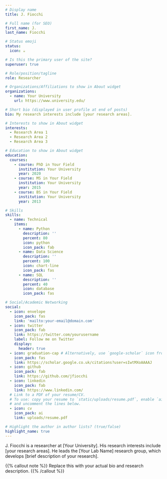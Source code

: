 ```yaml
---
# Display name
title: J. Fiocchi

# Full name (for SEO)
first_name: J.
last_name: Fiocchi

# Status emoji
status:
  icon: ☕️

# Is this the primary user of the site?
superuser: true

# Role/position/tagline
role: Researcher

# Organizations/Affiliations to show in About widget
organizations:
  - name: Your University
    url: https://www.university.edu/

# Short bio (displayed in user profile at end of posts)
bio: My research interests include [your research areas].

# Interests to show in About widget
interests:
  - Research Area 1
  - Research Area 2
  - Research Area 3

# Education to show in About widget
education:
  courses:
    - course: PhD in Your Field
      institution: Your University
      year: 2020
    - course: MS in Your Field
      institution: Your University
      year: 2015
    - course: BS in Your Field
      institution: Your University
      year: 2013

# Skills
skills:
  - name: Technical
    items:
      - name: Python
        description: ''
        percent: 80
        icon: python
        icon_pack: fab
      - name: Data Science
        description: ''
        percent: 100
        icon: chart-line
        icon_pack: fas
      - name: SQL
        description: ''
        percent: 40
        icon: database
        icon_pack: fas

# Social/Academic Networking
social:
  - icon: envelope
    icon_pack: fas
    link: 'mailto:your-email@domain.com'
  - icon: twitter
    icon_pack: fab
    link: https://twitter.com/yourusername
    label: Follow me on Twitter
    display:
      header: true
  - icon: graduation-cap # Alternatively, use `google-scholar` icon from `ai` icon pack
    icon_pack: fas
    link: https://scholar.google.co.uk/citations?user=sIwtMXoAAAAJ
  - icon: github
    icon_pack: fab
    link: https://github.com/jfiocchi
  - icon: linkedin
    icon_pack: fab
    link: https://www.linkedin.com/
  # Link to a PDF of your resume/CV.
  # To use: copy your resume to `static/uploads/resume.pdf`, enable `ai` icons in `params.yaml`,
  # and uncomment the lines below.
  - icon: cv
    icon_pack: ai
    link: uploads/resume.pdf

# Highlight the author in author lists? (true/false)
highlight_name: true
---
```


J. Fiocchi is a researcher at [Your University]. His research interests include [your research areas]. He leads the [Your Lab Name] research group, which develops [brief description of your research].

{{% callout note %}}
Replace this with your actual bio and research description.
{{% /callout %}}

